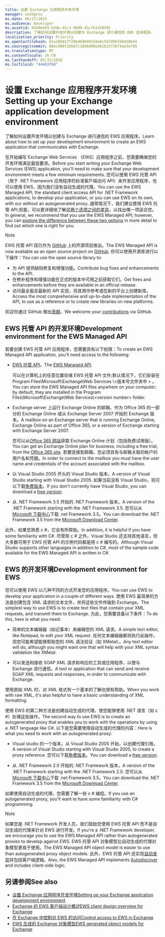 ```yaml
---
title: 设置 Exchange 应用程序开发环境
manager: sethgros
ms.date: 09/17/2015
ms.audience: Developer
ms.assetid: 91b86e93-bdde-41c3-9680-45cf61420592
description: 了解如何设置开发环境以创建与 Exchange 进行通信的 EWS 应用程序。
localization_priority: Priority
ms.openlocfilehash: 01a106817f29bd696991b8a0c5d7d9b7dd420b94
ms.sourcegitcommit: 88ec988f2bb67c1866d06b361615f3674a24e795
ms.translationtype: MT
ms.contentlocale: zh-CN
ms.lasthandoff: 05/31/2020
ms.locfileid: "44463760"
---
```

# <a name="setting-up-your-exchange-application-development-environment"></a><span data-ttu-id="ff8c5-103">设置 Exchange 应用程序开发环境</span><span class="sxs-lookup"><span data-stu-id="ff8c5-103">Setting up your Exchange application development environment</span></span>

<span data-ttu-id="ff8c5-104">了解如何设置开发环境以创建与 Exchange 进行通信的 EWS 应用程序。</span><span class="sxs-lookup"><span data-stu-id="ff8c5-104">Learn about how to set up your development environment to create an EWS application that communicates with Exchange.</span></span>
  
<span data-ttu-id="ff8c5-105">在开始编写 Exchange Web Services （EWS）应用程序之前，您需要确保您的开发环境满足最低要求。</span><span class="sxs-lookup"><span data-stu-id="ff8c5-105">Before you start writing your Exchange Web Services (EWS) application, you'll need to make sure that your development environment meets a few minimum requirements.</span></span> <span data-ttu-id="ff8c5-106">您可以使用 EWS 托管 API （用于 .NET Framework 应用程序的标准客户端访问 API）来开发应用程序，也可以使用 EWS，因为我们没有自动生成的代理。</span><span class="sxs-lookup"><span data-stu-id="ff8c5-106">You can use the EWS Managed API, the standard client access API for .NET Framework applications, to develop your application, or you can use EWS on its own, with our without an autogenerated proxy.</span></span> <span data-ttu-id="ff8c5-107">通常情况下，我们建议使用 EWS 托管 API;但是，可以更详细地了解这[两个选项之间的差异](ews-client-design-overview-for-exchange.md)，以找出哪一项适合您。</span><span class="sxs-lookup"><span data-stu-id="ff8c5-107">In general, we recommend that you use the EWS Managed API; however, you can [explore the difference between these two options](ews-client-design-overview-for-exchange.md) in more detail to find out which one is right for you.</span></span> 
  
> [!NOTE]
> <span data-ttu-id="ff8c5-108">EWS 托管 API 现已作为 [GitHub](https://github.com/officedev/ews-managed-api) 上的开源项目推出。</span><span class="sxs-lookup"><span data-stu-id="ff8c5-108">The EWS Managed API is now available as an open source project on [GitHub](https://github.com/officedev/ews-managed-api).</span></span> <span data-ttu-id="ff8c5-109">你可以使用开源库进行以下操作：</span><span class="sxs-lookup"><span data-stu-id="ff8c5-109">You can use the open source library to:</span></span> 
> - <span data-ttu-id="ff8c5-110">为 API 提供缺陷修复和增强功能。</span><span class="sxs-lookup"><span data-stu-id="ff8c5-110">Contribute bug fixes and enhancements to the API.</span></span> 
> - <span data-ttu-id="ff8c5-111">在修补程序和增强功能在正式的版本中可用之前获取它们。</span><span class="sxs-lookup"><span data-stu-id="ff8c5-111">Get fixes and enhancements before they are available in an official release.</span></span> 
> - <span data-ttu-id="ff8c5-112">访问最全面且最新的 API 实现，将其用作参考或在新的平台上创建新库。</span><span class="sxs-lookup"><span data-stu-id="ff8c5-112">Access the most comprehensive and up-to-date implementation of the API, to use as a reference or to create new libraries on new platforms.</span></span>
> 
>  <span data-ttu-id="ff8c5-113">欢迎你通过 GitHub 做出[贡献](https://github.com/OfficeDev/ews-managed-api/blob/master/CONTRIBUTING.md)。</span><span class="sxs-lookup"><span data-stu-id="ff8c5-113">We welcome your [contributions](https://github.com/OfficeDev/ews-managed-api/blob/master/CONTRIBUTING.md) via GitHub.</span></span> 
  
## <a name="development-environment-for-the-ews-managed-api"></a><span data-ttu-id="ff8c5-114">EWS 托管 API 的开发环境</span><span class="sxs-lookup"><span data-stu-id="ff8c5-114">Development environment for the EWS Managed API</span></span>
<span data-ttu-id="ff8c5-115"><a name="bk_EWSMA"> </a></span><span class="sxs-lookup"><span data-stu-id="ff8c5-115"><a name="bk_EWSMA"> </a></span></span>

<span data-ttu-id="ff8c5-116">若要创建 EWS 托管 API 应用程序，您需要具有以下权限：</span><span class="sxs-lookup"><span data-stu-id="ff8c5-116">To create an EWS Managed API application, you'll need access to the following:</span></span>
  
- <span data-ttu-id="ff8c5-117">[EWS 托管 API](https://aka.ms/ews-managed-api-readme)。</span><span class="sxs-lookup"><span data-stu-id="ff8c5-117">The [EWS Managed API](https://aka.ms/ews-managed-api-readme).</span></span> 
    
    <span data-ttu-id="ff8c5-118">可以在计算机上的任意位置存储 EWS 托管 API 文件;默认情况下，它们安装在 Program Files\Microsoft\Exchange\Web Services \\<版本号文件夹中 \> 。</span><span class="sxs-lookup"><span data-stu-id="ff8c5-118">You can store the EWS Managed API files anywhere on your computer; by default, they are installed in the Program Files\Microsoft\Exchange\Web Services\\<version number\> folder.</span></span>
    
- <span data-ttu-id="ff8c5-119">Exchange server 上运行 Exchange Online 的邮箱、作为 Office 365 的一部分的 Exchange Online 或从 Exchange Server 2007 开始的 Exchange 版本。</span><span class="sxs-lookup"><span data-stu-id="ff8c5-119">A mailbox on an Exchange server that is running Exchange Online, Exchange Online as part of Office 365, or a version of Exchange starting with Exchange Server 2007.</span></span> 
    
    <span data-ttu-id="ff8c5-120">您可以从[Office 365 网站](https://office.microsoft.com/business/compare-office-365-for-business-plans-FX102918419.aspx#fbid=1tsGNIE7e3a)获取 Exchange Online 计划（包括免费试用版）。</span><span class="sxs-lookup"><span data-stu-id="ff8c5-120">You can get an Exchange Online plan for business, including a free trial, from the [Office 365 site](https://office.microsoft.com/business/compare-office-365-for-business-plans-FX102918419.aspx#fbid=1tsGNIE7e3a).</span></span> <span data-ttu-id="ff8c5-121">若要连接到邮箱，您必须具有与邮箱关联的帐户的用户名和凭据。</span><span class="sxs-lookup"><span data-stu-id="ff8c5-121">In order to connect to the mailbox you must have the user name and credentials of the account associated with the mailbox.</span></span>

    
- <span data-ttu-id="ff8c5-122">以 Visual Studio 2005 开头的 Visual Studio 版本。</span><span class="sxs-lookup"><span data-stu-id="ff8c5-122">A version of Visual Studio starting with Visual Studio 2005.</span></span> <span data-ttu-id="ff8c5-123">如果当前没有 Visual Studio，则可以下载[免费版本](https://visualstudio.microsoft.com/)。</span><span class="sxs-lookup"><span data-stu-id="ff8c5-123">If you don't currently have Visual Studio, you can download a [free version](https://visualstudio.microsoft.com/).</span></span>
    
- <span data-ttu-id="ff8c5-124">从 .NET Framework 3.5 开始的 .NET Framework 版本。</span><span class="sxs-lookup"><span data-stu-id="ff8c5-124">A version of the .NET Framework starting with the .NET Framework 3.5.</span></span> <span data-ttu-id="ff8c5-125">您可以从[Microsoft 下载中心](https://go.microsoft.com/fwlink/?LinkId=191777)下载 .net Framework 3.5。</span><span class="sxs-lookup"><span data-stu-id="ff8c5-125">You can download the .NET Framework 3.5 from the [Microsoft Download Center](https://go.microsoft.com/fwlink/?LinkId=191777).</span></span>
    
<span data-ttu-id="ff8c5-126">此外，如果您熟悉 c #，它会有所帮助。</span><span class="sxs-lookup"><span data-stu-id="ff8c5-126">In addition, it is helpful if you have some familiarity with C#.</span></span> <span data-ttu-id="ff8c5-127">尽管除 c # 之外，Visual Studio 还支持其他语言，但大多数可用于 EWS 托管 API 的示例代码都是用 c # 编写的。</span><span class="sxs-lookup"><span data-stu-id="ff8c5-127">Although Visual Studio supports other languages in addition to C#, most of the sample code available for the EWS Managed API is written in C#.</span></span>
  
## <a name="development-environment-for-ews"></a><span data-ttu-id="ff8c5-128">EWS 的开发环境</span><span class="sxs-lookup"><span data-stu-id="ff8c5-128">Development environment for EWS</span></span>
<span data-ttu-id="ff8c5-129"><a name="bk_EWS"> </a></span><span class="sxs-lookup"><span data-stu-id="ff8c5-129"><a name="bk_EWS"> </a></span></span>

<span data-ttu-id="ff8c5-130">您可以使用 EWS 以几种不同的方式开发您的应用程序。</span><span class="sxs-lookup"><span data-stu-id="ff8c5-130">You can use EWS to develop your application in a couple of different ways.</span></span> <span data-ttu-id="ff8c5-131">使用 EWS 最简单的方法是创建包含 XML 请求的文本文件，并将这些文件传输到 Exchange。</span><span class="sxs-lookup"><span data-stu-id="ff8c5-131">The simplest way to use EWS is to create text files that contain your XML requests, and transmit them to Exchange.</span></span> <span data-ttu-id="ff8c5-132">为此，您需要具备以下条件：</span><span class="sxs-lookup"><span data-stu-id="ff8c5-132">To do this, here is what you need:</span></span> 
  
- <span data-ttu-id="ff8c5-133">简单的文本编辑器（如记事本）来编辑您的 XML 请求。</span><span class="sxs-lookup"><span data-stu-id="ff8c5-133">A simple text editor, like Notepad, to edit your XML request.</span></span> <span data-ttu-id="ff8c5-134">任何文本编辑器都将执行此操作，但您可能希望能够帮助您的 XML 语法验证（如 XMetal）。</span><span class="sxs-lookup"><span data-stu-id="ff8c5-134">Any text editor will do, although you might want one that will help with your XML syntax validation like XMetal.</span></span>
    
- <span data-ttu-id="ff8c5-135">可以发送和接收 SOAP XML 请求和响应的工具或应用程序，以便与 Exchange 进行通信。</span><span class="sxs-lookup"><span data-stu-id="ff8c5-135">A tool or application that can send and receive SOAP XML requests and responses, in order to communicate with Exchange.</span></span>
    
<span data-ttu-id="ff8c5-136">使用原始 XML 时，对 XML 格式有一个基本的了解也很有帮助。</span><span class="sxs-lookup"><span data-stu-id="ff8c5-136">When you work with raw XML, it's also helpful to have a basic understanding of XML formatting.</span></span>
  
<span data-ttu-id="ff8c5-137">使用 EWS 的第二种方法是创建自动生成的代理，使您能够使用 .NET 语言（如 c #）处理这些操作。</span><span class="sxs-lookup"><span data-stu-id="ff8c5-137">The second way to use EWS is to create an autogenerated proxy that enables you to work with the operations by using a .NET language like C#.</span></span> <span data-ttu-id="ff8c5-138">以下是您需要使用自动生成的代理的内容：</span><span class="sxs-lookup"><span data-stu-id="ff8c5-138">Here is what you need to work with an autogenerated proxy:</span></span>
  
- <span data-ttu-id="ff8c5-139">Visual studio 的一个版本，从 Visual Studio 2005 开始，以创建代理引用。</span><span class="sxs-lookup"><span data-stu-id="ff8c5-139">A version of Visual Studio starting with Visual Studio 2005, to create a proxy reference.</span></span> <span data-ttu-id="ff8c5-140">您可以下载[免费版本](https://visualstudio.microsoft.com/)。</span><span class="sxs-lookup"><span data-stu-id="ff8c5-140">You can download a [free version](https://visualstudio.microsoft.com/).</span></span>
    
- <span data-ttu-id="ff8c5-141">从 .NET Framework 2.0 开始的 .NET Framework 版本。</span><span class="sxs-lookup"><span data-stu-id="ff8c5-141">A version of the .NET Framework starting with the .NET Framework 2.0.</span></span> <span data-ttu-id="ff8c5-142">您可以从[Microsoft 下载中心](https://go.microsoft.com/fwlink/?LinkId=191777)下载 .net Framework 3.5。</span><span class="sxs-lookup"><span data-stu-id="ff8c5-142">You can download the .NET Framework 3.5 from the [Microsoft Download Center](https://go.microsoft.com/fwlink/?LinkId=191777).</span></span>
    
<span data-ttu-id="ff8c5-143">如果使用自动生成的代理，您需要了解一些 c # 编程。</span><span class="sxs-lookup"><span data-stu-id="ff8c5-143">If you use an autogenerated proxy, you'll want to have some familiarity with C# programming.</span></span>
  
> [!NOTE]
> <span data-ttu-id="ff8c5-144">如果您是 .NET Framework 开发人员，我们鼓励您使用 EWS 托管 API 而不是自动生成的代理来针对 EWS 进行开发。</span><span class="sxs-lookup"><span data-stu-id="ff8c5-144">If you're a .NET Framework developer, we encourage you to use the EWS Managed API rather than autogenerated proxies to develop against EWS.</span></span> <span data-ttu-id="ff8c5-145">EWS 托管 API 对象模型比自动生成的代理对象模型更易于使用。</span><span class="sxs-lookup"><span data-stu-id="ff8c5-145">The EWS Managed API object model is easier to use than autogenerated proxy object models.</span></span> <span data-ttu-id="ff8c5-146">此外，EWS 托管 API 还实现[自动发现](autodiscover-for-exchange.md)并包括客户端逻辑。</span><span class="sxs-lookup"><span data-stu-id="ff8c5-146">Also, the EWS Managed API implements [Autodiscover](autodiscover-for-exchange.md) and includes client-side logic.</span></span> 
  
## <a name="see-also"></a><span data-ttu-id="ff8c5-147">另请参阅</span><span class="sxs-lookup"><span data-stu-id="ff8c5-147">See also</span></span>

- [<span data-ttu-id="ff8c5-148">设置 Exchange 应用程序开发环境</span><span class="sxs-lookup"><span data-stu-id="ff8c5-148">Setting up your Exchange application development environment</span></span>](setting-up-your-exchange-application-development-environment.md)   
- [<span data-ttu-id="ff8c5-149">Exchange 的 EWS 客户端设计概述</span><span class="sxs-lookup"><span data-stu-id="ff8c5-149">EWS client design overview for Exchange</span></span>](ews-client-design-overview-for-exchange.md)  
- [<span data-ttu-id="ff8c5-150">在 Exchange 中控制对 EWS 的访问</span><span class="sxs-lookup"><span data-stu-id="ff8c5-150">Control access to EWS in Exchange</span></span>](how-to-control-access-to-ews-in-exchange.md)  
- [<span data-ttu-id="ff8c5-151">EWS 生成的 Exchange 对象模型</span><span class="sxs-lookup"><span data-stu-id="ff8c5-151">EWS generated object models for Exchange</span></span>](https://msdn.microsoft.com/library/jj190899)
    